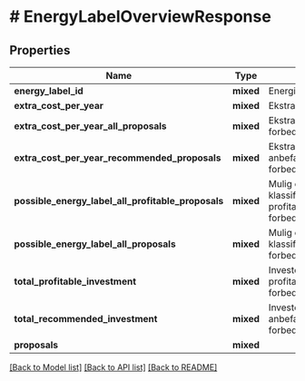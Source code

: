 # # EnergyLabelOverviewResponse

## Properties

Name | Type | Description | Notes
------------ | ------------- | ------------- | -------------
**energy_label_id** | **mixed** | Energimærkningsnummer |
**extra_cost_per_year** | **mixed** | Ekstra udgift pr år. | [optional]
**extra_cost_per_year_all_proposals** | **mixed** | Ekstra udgift pr år for alle forbedringsforslag | [optional]
**extra_cost_per_year_recommended_proposals** | **mixed** | Ekstra udgift pr år for alle anbefalede forbedringsforslag | [optional]
**possible_energy_label_all_profitable_proposals** | **mixed** | Mulig energi klassifikation ved alle profitable forbedringsforslag. | [optional]
**possible_energy_label_all_proposals** | **mixed** | Mulig energi klassifikation ved alle forbedringsforslag. | [optional]
**total_profitable_investment** | **mixed** | Investering ved alle profitable forbedringsforslag. | [optional]
**total_recommended_investment** | **mixed** | Investering ved alle anbefalede forbedringsforslag. | [optional]
**proposals** | **mixed** |  |

[[Back to Model list]](../../README.md#models) [[Back to API list]](../../README.md#endpoints) [[Back to README]](../../README.md)
